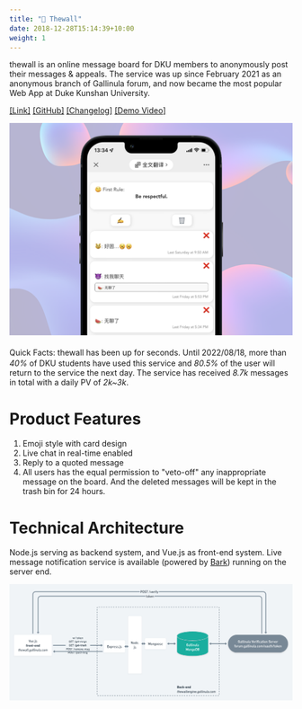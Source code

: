 ```yaml
---
title: "🧱 Thewall"
date: 2018-12-28T15:14:39+10:00
weight: 1
---
```


thewall is an online message board for DKU members to anonymously post their messages & appeals. The service was up since February 2021 as an anonymous branch of Gallinula forum, and now became the most popular Web App at Duke Kunshan University.

[[Link]](https://thewall.gallinula.com) [[GitHub]](https://github.com/junkaiman/thewall_frontend) [[Changelog]](/projects/thewall-changelog) [[Demo Video]](https://youtu.be/6hJkCm7iWx4)

![](/images/thewall/thewall.png)

Quick Facts: thewall has been up for **<span style="font-size:1.2rem;" id="show"></span>** seconds. Until 2022/08/18, more than *40%* of DKU students have used this service and *80.5%* of the user will return to the service the next day. The service has received *8.7k* messages in total with a daily PV of *2k~3k*.


<script type="text/javascript">
  var show = document.getElementById("show");
  setInterval(function() {showTime(); }, 1000);
  function showTime() {
    var time = new Date().getTime() / 1000 - 1614495194;
    show.innerHTML = Math.round(time);
  }
</script>


# Product Features
1. Emoji style with card design
2. Live chat in real-time enabled
3. Reply to a quoted message
3. All users has the equal permission to "veto-off" any inappropriate message on the board. And the deleted messages will be kept in the trash bin for 24 hours.

# Technical Architecture
Node.js serving as backend system, and Vue.js as front-end system. Live message notification service is available (powered by [Bark](https://github.com/Finb/Bark)) running on the server end.

![](/images/thewall/tech-structure.png)

<!-- # Objectives

Financial accounting and financial reporting are often used as synonyms.

1. According to International Financial Reporting Standards: the objective of financial reporting is:
2. To provide financial information that is useful to existing and potential investors, lenders and other creditors in making decisions about providing resources to the reporting entity.
3. According to the European Accounting Association:

## Relevance

Relevance is the capacity of the financial information to influence the decision of its users. The ingredients of relevance are the predictive value and confirmatory value. Materiality is a sub-quality of relevance.

> The ingredients of relevance are the predictive value and confirmatory value.

Information is considered material if its omission or misstatement could influence the economic decisions of users taken on the basis of the financial statements.

## Faithful Representation

Faithful representation means that the actual effects of the transactions shall be properly accounted for and reported in the financial statements. The words and numbers must match what really happened in the transaction. The ingredients of faithful representation are completeness, neutrality and free from error.

## Enhancing Qualitative Characteristics

### Verifiability

Verifiability implies consensus between the different knowledgeable and independent users of financial information. Such information must be supported by sufficient evidence to follow the principle of objectivity.

### Comparability

Comparability is the uniform application of accounting methods across entities in the same industry. The principle of consistency is under comparability. Consistency is the uniform application of accounting across points in time within an entity.

### Understandability

Understandability means that accounting reports should be expressed as clearly as possible and should be understood by those to whom the information is relevant.
Timeliness: Timeliness implies that financial information must be presented to the users before a decision is to be made.

---

## Statement of cash flows

The statement of cash flows considers the inputs and outputs in concrete cash within a stated period. The general template of a cash flow statement is as follows: Cash Inflow - Cash Outflow + Opening Balance = Closing Balance

| Cash Inflow | Outflow   | Opening Balance |
| ----------- | --------- | --------------- |
| _Monday_    | `Tuesday` | **Wednesday**   |
| 1           | 2         | 3               |

**Example 1:** in the beginning of September, Ellen started out with $5 in her bank account. During that same month, Ellen borrowed $20 from Tom. At the end of the month, Ellen bought a pair of shoes for $7. Ellen's cash flow statement for the month of September looks like this:

- Cash inflow: $20
- Cash outflow:$7
- Opening balance: $5
- Closing balance: $20 – $7 + $5 = $18

**Example 2:** in the beginning of June, WikiTables, a company that buys and resells tables, sold 2 tables. They'd originally bought the tables for $25 each, and sold them at a price of $50 per table. The first table was paid out in cash however the second one was bought in credit terms. WikiTables' cash flow statement for the month of June looks like this:

> **Important:** the cash flow statement only considers the exchange of actual cash, and ignores what the person in question owes or is owed.

## Statement of financial position (balance sheet)

The balance sheet is the financial statement showing a firm's assets, liabilities and equity (capital) at a set point in time, usually the end of the fiscal year reported on the accompanying income statement.

- **fixed assets**
  - property
  - building
  - equipment (such as factory machinery)
- **intangible assets**
  - copyrights
  - trademarks
  - patents
    - pending
    - international
- goodwill

Owner's equity, sometimes referred to as net assets, is represented differently depending on the type of business ownership. Business ownership can be in the form of a sole proprietorship, partnership, or a corporation. For a corporation, the owner's equity portion usually shows common stock, and retained earnings (earnings kept in the company). Retained earnings come from the retained earnings statement, prepared prior to the balance sheet. -->
